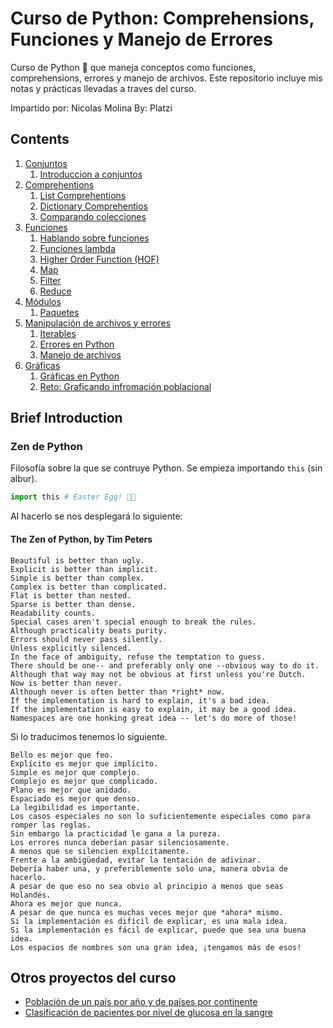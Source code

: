 # Curso de Python: Comprehensions, Funciones y Manejo de Errores

Curso de Python 🐍 que maneja conceptos como funciones, comprehensions, errores y manejo de archivos. Este repositorio incluye mis notas y prácticas llevadas a traves del curso.

Impartido por: Nicolas Molina
By: Platzi

## Contents

1. [Conjuntos](./01%20Conjuntos/)
    1. [Introduccion a conjuntos](./01%20Conjuntos/Conjuntos.md)
2. [Comprehentions](./02%20Comprehentions/)
    1. [List Comprehentions](./02%20Comprehentions/List%20Comprehention.md)
    2. [Dictionary Comprehentios](./02%20Comprehentions/Dictionary%20Comprehentions.md)
    3. [Comparando colecciones](./02%20Comprehentions/List-Tuple-Set.md)
3. [Funciones](./03%20Funciones/)
    1. [Hablando sobre funciones](./03%20Funciones/Funciones.md)
    2. [Funciones lambda](./03%20Funciones/Lambdas.md)
    3. [Higher Order Function (HOF)](./03%20Funciones/HOF.md)
    4. [Map](./03%20Funciones/Map.md)
    5. [Filter](./03%20Funciones/Filter.md)
    6. [Reduce](./03%20Funciones/Reduce.md)
4. [Módulos](./04%20Modulos/Modulos.md)
    1. [Paquetes](./04%20Modulos/Paquetes.md)
5. [Manipulación de archivos y errores](./05%20Manipulacion%20de%20archivos%20y%20errores/)
    1. [Iterables](./05%20Manipulacion%20de%20archivos%20y%20errores/Iterables.md)
    2. [Errores en Python](./05%20Manipulacion%20de%20archivos%20y%20errores/Errores.md)
    3. [Manejo de archivos](./05%20Manipulacion%20de%20archivos%20y%20errores/Archivos.md)
6. [Gráficas](./06%20Graficacion/)
    1. [Gráficas en Python](./06%20Graficacion/Gráficas.md)
    2. [Reto: Graficando infromación poblacional](./06%20Graficacion/app/readme.md)

## Brief Introduction

### Zen de Python

Filosofía sobre la que se contruye Python. Se empieza importando `this` (sin albur).

```python
import this # Easter Egg! 🐰🥚
```

Al hacerlo se nos desplegará lo siguiente:

#### The Zen of Python, by Tim Peters

```text
Beautiful is better than ugly.
Explicit is better than implicit.
Simple is better than complex.
Complex is better than complicated.
Flat is better than nested.
Sparse is better than dense.
Readability counts.
Special cases aren't special enough to break the rules.
Although practicality beats purity.
Errors should never pass silently.
Unless explicitly silenced.
In the face of ambiguity, refuse the temptation to guess.
There should be one-- and preferably only one --obvious way to do it.
Although that way may not be obvious at first unless you're Dutch.
Now is better than never.
Although never is often better than *right* now.
If the implementation is hard to explain, it's a bad idea.
If the implementation is easy to explain, it may be a good idea.
Namespaces are one honking great idea -- let's do more of those!
```

Si lo traducimos tenemos lo siguiente.

```text
Bello es mejor que feo.
Explícito es mejor que implícito.
Simple es mejor que complejo.
Complejo es mejor que complicado.
Plano es mejor que anidado.
Espaciado es mejor que denso.
La legibilidad es importante.
Los casos especiales no son lo suficientemente especiales como para romper las reglas.
Sin embargo la practicidad le gana a la pureza.
Los errores nunca deberían pasar silenciosamente.
A menos que se silencien explícitamente.
Frente a la ambigüedad, evitar la tentación de adivinar.
Debería haber una, y preferiblemente solo una, manera obvia de hacerlo.
A pesar de que eso no sea obvio al principio a menos que seas Holandés.
Ahora es mejor que nunca.
A pesar de que nunca es muchas veces mejor que *ahora* mismo.
Si la implementación es difícil de explicar, es una mala idea.
Si la implementación es fácil de explicar, puede que sea una buena idea.
Los espacios de nombres son una gran idea, ¡tengamos más de esos!
```

## Otros proyectos del curso

- [Población de un país por año y de países por continente](https://replit.com/@scuartasr/102reto?v=1#reto_2/utils.py)
- [Clasificación de pacientes por nivel de glucosa en la sangre](https://github.com/aencardenas/Health)
